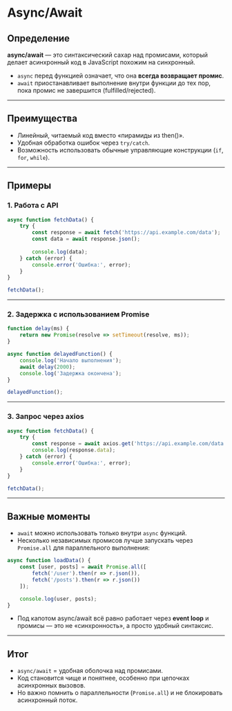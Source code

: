 # Async/Await

## Определение
**async/await** — это синтаксический сахар над промисами, который делает асинхронный код в JavaScript похожим на синхронный.  
- `async` перед функцией означает, что она **всегда возвращает промис**.  
- `await` приостанавливает выполнение внутри функции до тех пор, пока промис не завершится (fulfilled/rejected).  

---

## Преимущества
- Линейный, читаемый код вместо «пирамиды из then()».
- Удобная обработка ошибок через `try/catch`.
- Возможность использовать обычные управляющие конструкции (`if`, `for`, `while`).

---

## Примеры

### 1. Работа с API

```js
async function fetchData() {
    try {
        const response = await fetch('https://api.example.com/data');
        const data = await response.json();
        
        console.log(data);
    } catch (error) {
        console.error('Ошибка:', error);
    }
}

fetchData();
```

---

### 2. Задержка с использованием Promise

```js
function delay(ms) {
    return new Promise(resolve => setTimeout(resolve, ms));
}

async function delayedFunction() {
    console.log('Начало выполнения');
    await delay(2000);
    console.log('Задержка окончена');
}

delayedFunction();
```

---

### 3. Запрос через axios

```js
async function fetchData() {
    try {
        const response = await axios.get('https://api.example.com/data');
        console.log(response.data);
    } catch (error) {
        console.error('Ошибка:', error);
    }
}

fetchData();
```

---

## Важные моменты
- `await` можно использовать только внутри `async` функций.  
- Несколько независимых промисов лучше запускать через `Promise.all` для параллельного выполнения:

```js
async function loadData() {
    const [user, posts] = await Promise.all([
        fetch('/user').then(r => r.json()),
        fetch('/posts').then(r => r.json())
    ]);

    console.log(user, posts);
}
```

- Под капотом async/await всё равно работает через **event loop** и промисы — это не «синхронность», а просто удобный синтаксис.

---

## Итог
- `async/await` = удобная оболочка над промисами.  
- Код становится чище и понятнее, особенно при цепочках асинхронных вызовов.  
- Но важно помнить о параллельности (`Promise.all`) и не блокировать асинхронный поток.
